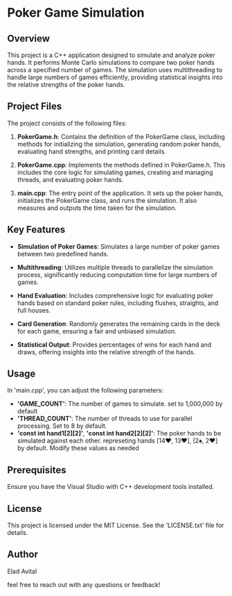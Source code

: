 # Poker Game Simulation


## Overview

This project is a C++ application designed to simulate and analyze poker hands. It performs Monte Carlo simulations to compare two poker hands across a specified number of games. The simulation uses multithreading to handle large numbers of games efficiently, providing statistical insights into the relative strengths of the poker hands.


## Project Files
The project consists of the following files:

1. **PokerGame.h**: Contains the definition of the PokerGame class, including methods for initializing the simulation, generating random poker hands, evaluating hand strengths, and printing card details.

2. **PokerGame.cpp**: Implements the methods defined in PokerGame.h. This includes the core logic for simulating games, creating and managing threads, and evaluating poker hands.

3. **main.cpp**: The entry point of the application. It sets up the poker hands, initializes the PokerGame class, and runs the simulation. It also measures and outputs the time taken for the simulation.


## Key Features
- **Simulation of Poker Games**: Simulates a large number of poker games between two predefined hands.

- **Multithreading**: Utilizes multiple threads to parallelize the simulation process, significantly reducing computation time for large numbers of games.

- **Hand Evaluation**: Includes comprehensive logic for evaluating poker hands based on standard poker rules, including flushes, straights, and full houses.

- **Card Generation**: Randomly generates the remaining cards in the deck for each game, ensuring a fair and unbiased simulation.

- **Statistical Output**: Provides percentages of wins for each hand and draws, offering insights into the relative strength of the hands.


## Usage
In 'main.cpp', you can adjust the following parameters:
- **'GAME_COUNT'**: The number of games to simulate. set to 1,000,000 by default
- **'THREAD_COUNT'**: The number of threads to use for parallel processing. Set to 8 by default.
- **'const int hand1[2][2]'**, **'const int hand2[2][2]'**: The poker hands to be simulated against each other. represeting hands [14♥, 13♥], [2♠, 2♥] by default.
Modify these values as needed


## Prerequisites
Ensure you have the Visual Studio with C++ development tools installed.


## License
This project is licensed under the MIT License. See the 'LICENSE.txt' file for details.


## Author
Elad Avital

feel free to reach out with any questions or feedback!
